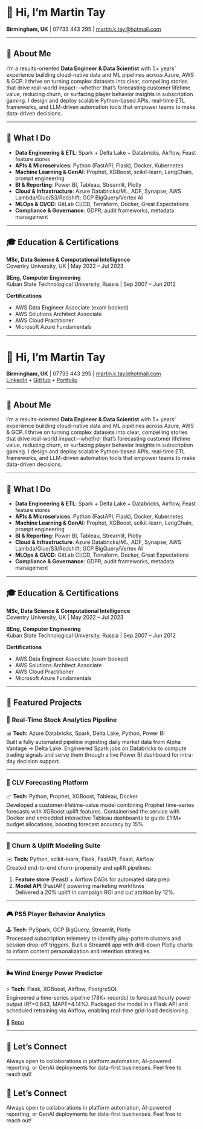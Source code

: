 # 👋 Hi, I’m Martin Tay  

**Birmingham, UK** | 07733 443 295 | martin.k.tay@hotmail.com 

---

## 🎯 About Me
I’m a results-oriented **Data Engineer & Data Scientist** with 5+ years’ experience building cloud-native data and ML pipelines across Azure, AWS & GCP. I thrive on turning complex datasets into clear, compelling stories that drive real-world impact—whether that’s forecasting customer lifetime value, reducing churn, or surfacing player behavior insights in subscription gaming. I design and deploy scalable Python-based APIs, real-time ETL frameworks, and LLM-driven automation tools that empower teams to make data-driven decisions.

---

## 🚀 What I Do
- **Data Engineering & ETL**: Spark + Delta Lake + Databricks, Airflow, Feast feature stores  
- **APIs & Microservices**: Python (FastAPI, Flask), Docker, Kubernetes  
- **Machine Learning & GenAI**: Prophet, XGBoost, scikit-learn, LangChain, prompt engineering  
- **BI & Reporting**: Power BI, Tableau, Streamlit, Plotly  
- **Cloud & Infrastructure**: Azure Databricks/ML, ADF, Synapse; AWS Lambda/Glue/S3/Redshift; GCP BigQuery/Vertex AI  
- **MLOps & CI/CD**: GitLab CI/CD, Terraform, Docker, Great Expectations  
- **Compliance & Governance**: GDPR, audit frameworks, metadata management  

---

## 🎓 Education & Certifications

**MSc, Data Science & Computational Intelligence**  
Coventry University, UK | May 2022 – Jul 2023  

**BEng, Computer Engineering**  
Kuban State Technological University, Russia | Sep 2007 – Jun 2012  

**Certifications**  
- AWS Data Engineer Associate (exam booked)  
- AWS Solutions Architect Associate  
- AWS Cloud Practitioner  
- Microsoft Azure Fundamentals  

---

# 👋 Hi, I’m Martin Tay  

**Birmingham, UK** | 07733 443 295 | martin.k.tay@hotmail.com  
[LinkedIn](https://www.linkedin.com/in/martin-k-tay/) • [GitHub](https://github.com/martinktay) • [Portfolio](https://martinktay.github.io)

---

## 🎯 About Me
I’m a results-oriented **Data Engineer & Data Scientist** with 5+ years’ experience building cloud-native data and ML pipelines across Azure, AWS & GCP. I thrive on turning complex datasets into clear, compelling stories that drive real-world impact—whether that’s forecasting customer lifetime value, reducing churn, or surfacing player behavior insights in subscription gaming. I design and deploy scalable Python-based APIs, real-time ETL frameworks, and LLM-driven automation tools that empower teams to make data-driven decisions.

---

## 🚀 What I Do
- **Data Engineering & ETL**: Spark + Delta Lake + Databricks, Airflow, Feast feature stores  
- **APIs & Microservices**: Python (FastAPI, Flask), Docker, Kubernetes  
- **Machine Learning & GenAI**: Prophet, XGBoost, scikit-learn, LangChain, prompt engineering  
- **BI & Reporting**: Power BI, Tableau, Streamlit, Plotly  
- **Cloud & Infrastructure**: Azure Databricks/ML, ADF, Synapse; AWS Lambda/Glue/S3/Redshift; GCP BigQuery/Vertex AI  
- **MLOps & CI/CD**: GitLab CI/CD, Terraform, Docker, Great Expectations  
- **Compliance & Governance**: GDPR, audit frameworks, metadata management  

---

## 🎓 Education & Certifications

**MSc, Data Science & Computational Intelligence**  
Coventry University, UK | May 2022 – Jul 2023  

**BEng, Computer Engineering**  
Kuban State Technological University, Russia | Sep 2007 – Jun 2012  

**Certifications**  
- AWS Data Engineer Associate (exam booked)  
- AWS Solutions Architect Associate  
- AWS Cloud Practitioner  
- Microsoft Azure Fundamentals  

---

## 🚀 Featured Projects

### 🔌 Real-Time Stock Analytics Pipeline  
📊 **Tech:** Azure Databricks, Spark, Delta Lake, Python, Power BI  
Built a fully automated pipeline ingesting daily market data from Alpha Vantage → Delta Lake. Engineered Spark jobs on Databricks to compute trading signals and serve them through a live Power BI dashboard for intra-day decision support.  

---

### 🧮 CLV Forecasting Platform  
📈 **Tech:** Python, Prophet, XGBoost, Tableau, Docker  
Developed a customer-lifetime-value model combining Prophet time-series forecasts with XGBoost uplift features. Containerised the service with Docker and embedded interactive Tableau dashboards to guide £1 M+ budget allocations, boosting forecast accuracy by 15%.  

---

### 🔄 Churn & Uplift Modeling Suite  
✉️ **Tech:** Python, scikit-learn, Flask, FastAPI, Feast, Airflow  
Created end-to-end churn-propensity and uplift pipelines:  
1. **Feature store** (Feast) + Airflow DAGs for automated data prep  
2. **Model API** (FastAPI) powering marketing workflows  
Delivered a 20% uplift in campaign ROI and cut attrition by 12%.  

---

### 🎮 PS5 Player Behavior Analytics  
🕹️ **Tech:** PySpark, GCP BigQuery, Streamlit, Plotly  
Processed subscription telemetry to identify play-pattern clusters and session drop-off triggers. Built a Streamlit app with drill-down Plotly charts to inform content personalization and retention strategies.  


---

### 🌬️ Wind Energy Power Predictor  
⚡ **Tech:** Flask, XGBoost, Airflow, PostgreSQL  
Engineered a time-series pipeline (78K+ records) to forecast hourly power output (R²=0.843, MAPE=4.14%). Packaged the model in a Flask API and scheduled retraining via Airflow, enabling real-time grid-load decisioning.  

🔗 [Repo](https://github.com/martinktay/wind-energy-predictor)

---

## 🤝 Let’s Connect
Always open to collaborations in platform automation, AI-powered reporting, or GenAI deployments for data-first businesses. Feel free to reach out!


## 🤝 Let’s Connect
Always open to collaborations in platform automation, AI-powered reporting, or GenAI deployments for data-first businesses. Feel free to reach out!
